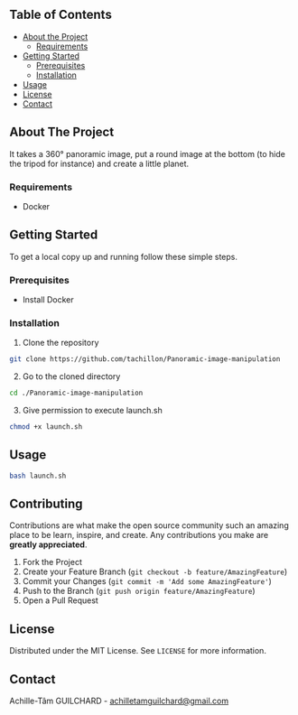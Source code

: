 <!-- TABLE OF CONTENTS -->
## Table of Contents

* [About the Project](#about-the-project)
  * [Requirements](#built-with)
* [Getting Started](#getting-started)
  * [Prerequisites](#prerequisites)
  * [Installation](#installation)
* [Usage](#usage)
* [License](#license)
* [Contact](#contact)

<!-- ABOUT THE PROJECT -->
## About The Project
It takes a 360° panoramic image, put a round image at the bottom (to hide the tripod for instance) and create a little planet.

### Requirements

* Docker

<!-- GETTING STARTED -->
## Getting Started

To get a local copy up and running follow these simple steps.

### Prerequisites
* Install Docker

### Installation
 
1. Clone the repository
```sh
git clone https://github.com/tachillon/Panoramic-image-manipulation
```
2. Go to the cloned directory
```sh
cd ./Panoramic-image-manipulation
```
3. Give permission to execute launch.sh
```sh
chmod +x launch.sh
```
<!-- USAGE EXAMPLES -->
## Usage

```sh
bash launch.sh
```

<!-- CONTRIBUTING -->
## Contributing

Contributions are what make the open source community such an amazing place to be learn, inspire, and create. Any contributions you make are **greatly appreciated**.

1. Fork the Project
2. Create your Feature Branch (`git checkout -b feature/AmazingFeature`)
3. Commit your Changes (`git commit -m 'Add some AmazingFeature'`)
4. Push to the Branch (`git push origin feature/AmazingFeature`)
5. Open a Pull Request

<!-- LICENSE -->
## License

Distributed under the MIT License. See `LICENSE` for more information.

<!-- CONTACT -->
## Contact

Achille-Tâm GUILCHARD - achilletamguilchard@gmail.com